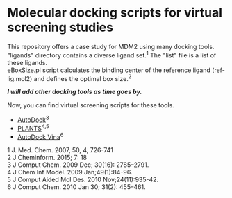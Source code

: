 # Molecular docking scripts for virtual screening studies

This repository offers a case study for MDM2 using many docking tools.  
"ligands" directory contains a diverse ligand set.<sup>1</sup> The "list" file is a list of these ligands.  
eBoxSize.pl script calculates the binding center of the reference ligand (ref-lig.mol2) and defines the optimal box size.<sup>2</sup>


***I will add other docking tools as time goes by.***

Now, you can find virtual screening scripts for these tools.
* [AutoDock](http://autodock.scripps.edu/ )<sup>3</sup>
* [PLANTS](https://uni-tuebingen.de/fakultaeten/mathematisch-naturwissenschaftliche-fakultaet/fachbereiche/pharmazie-und-biochemie/pharmazie/pharmazeutische-chemie/pd-dr-t-exner/research/plants/)<sup>4,5</sup>
* [AutoDock Vina](http://vina.scripps.edu/)<sup>6</sup>





1   J. Med. Chem. 2007, 50, 4, 726-741  
2   J Cheminform. 2015; 7: 18    
3   J Comput Chem. 2009 Dec; 30(16): 2785–2791.    
4   J Chem Inf Model. 2009 Jan;49(1):84-96.     
5   J Comput Aided Mol Des. 2010 Nov;24(11):935-42.    
6   J Comput Chem. 2010 Jan 30; 31(2): 455–461.     
